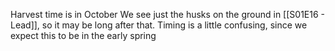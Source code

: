 Harvest time is in October
We see just the husks on the ground in [[S01E16 - Lead]], so it may be long after that. Timing is a little confusing, since we expect this to be in the early spring